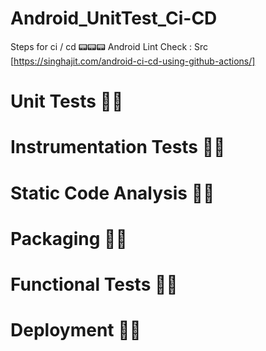 # Android_UnitTest_Ci-CD
Steps for ci / cd 📟📟📟
Android Lint Check : Src [https://singhajit.com/android-ci-cd-using-github-actions/]
# Unit Tests ✌🏻
# Instrumentation Tests ✌🏻
# Static Code Analysis ✌🏻
# Packaging ✌🏻
# Functional Tests ✌🏻
# Deployment ✌🏻
